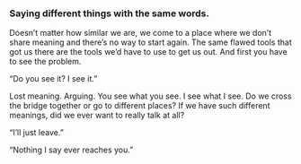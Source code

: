 ### Saying different things with the same words.

Doesn’t matter how similar we are, we come to a place where we don’t share meaning and there’s no way to start again. The same flawed tools that got us there are the tools we’d have to use to get us out. And first you have to see the problem. 

“Do you see it? I see it.”

Lost meaning. Arguing. You see what you see. I see what I see. Do we cross the bridge together or go to different places? If we have such different meanings, did we ever want to really talk at all?

“I’ll just leave.”

“Nothing I say ever reaches you.”